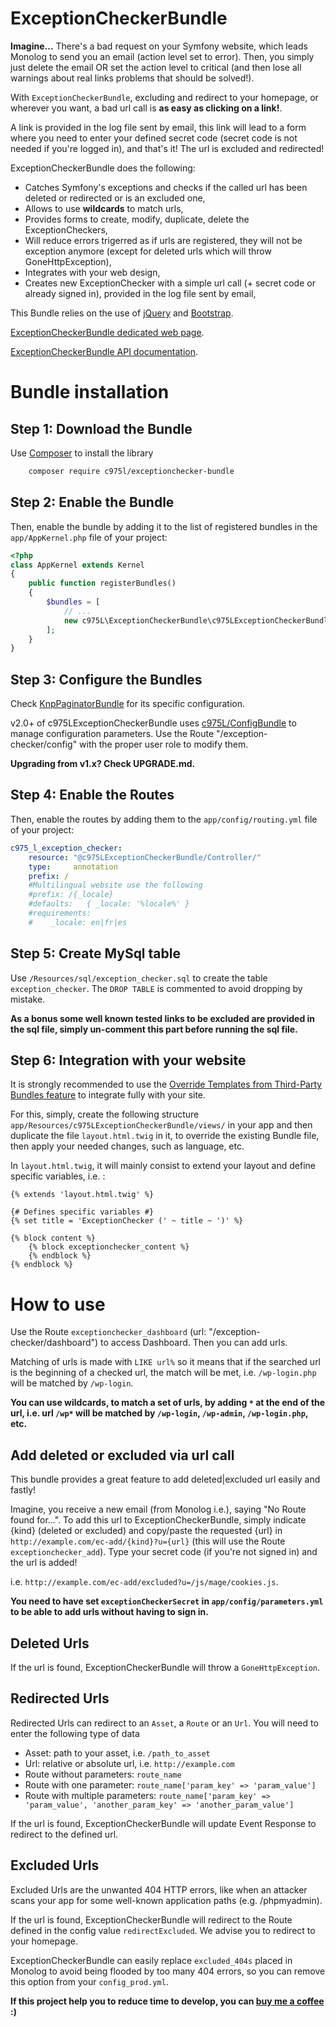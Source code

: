 ExceptionCheckerBundle
======================

**Imagine...** There's a bad request on your Symfony website, which leads Monolog to send you an email (action level set to error). Then, you simply just delete the email OR set the action level to critical (and then lose all warnings about real links problems that should be solved!).

With `ExceptionCheckerBundle`, excluding and redirect to your homepage, or wherever you want, a bad url call is **as easy as clicking on a link!**.

A link is provided in the log file sent by email, this link will lead to a form where you need to enter your defined secret code (secret code is not needed if you're logged in), and that's it! The url is excluded and redirected!

ExceptionCheckerBundle does the following:

- Catches Symfony's exceptions and checks if the called url has been deleted or redirected or is an excluded one,
- Allows to use **wildcards** to match urls,
- Provides forms to create, modify, duplicate, delete the ExceptionCheckers,
- Will reduce errors trigerred as if urls are registered, they will not be exception anymore (except for deleted urls which will throw GoneHttpException),
- Integrates with your web design,
- Creates new ExceptionChecker with a simple url call (+ secret code or already signed in), provided in the log file sent by email,

This Bundle relies on the use of [jQuery](https://jquery.com/) and [Bootstrap](http://getbootstrap.com/).

[ExceptionCheckerBundle dedicated web page](https://975l.com/en/pages/exception-checker-bundle).

[ExceptionCheckerBundle API documentation](https://975l.com/apidoc/c975L/ExceptionCheckerBundle.html).

Bundle installation
===================

Step 1: Download the Bundle
---------------------------
Use [Composer](https://getcomposer.org) to install the library
```bash
    composer require c975l/exceptionchecker-bundle
```

Step 2: Enable the Bundle
-------------------------
Then, enable the bundle by adding it to the list of registered bundles in the `app/AppKernel.php` file of your project:

```php
<?php
class AppKernel extends Kernel
{
    public function registerBundles()
    {
        $bundles = [
            // ...
            new c975L\ExceptionCheckerBundle\c975LExceptionCheckerBundle(),
        ];
    }
}
```

Step 3: Configure the Bundles
-----------------------------
Check [KnpPaginatorBundle](https://github.com/KnpLabs/KnpPaginatorBundle) for its specific configuration.

v2.0+ of c975LExceptionCheckerBundle uses [c975L/ConfigBundle](https://github.com/975L/ConfigBundle) to manage configuration parameters. Use the Route "/exception-checker/config" with the proper user role to modify them.

**Upgrading from v1.x? Check UPGRADE.md.**

Step 4: Enable the Routes
-------------------------
Then, enable the routes by adding them to the `app/config/routing.yml` file of your project:

```yml
c975_l_exception_checker:
    resource: "@c975LExceptionCheckerBundle/Controller/"
    type:     annotation
    prefix: /
    #Multilingual website use the following
    #prefix: /{_locale}
    #defaults:   { _locale: '%locale%' }
    #requirements:
    #    _locale: en|fr|es
```

Step 5: Create MySql table
--------------------------
Use `/Resources/sql/exception_checker.sql` to create the table `exception_checker`. The `DROP TABLE` is commented to avoid dropping by mistake.

**As a bonus some well known tested links to be excluded are provided in the sql file, simply un-comment this part before running the sql file.**

Step 6: Integration with your website
-------------------------------------
It is strongly recommended to use the [Override Templates from Third-Party Bundles feature](http://symfony.com/doc/current/templating/overriding.html) to integrate fully with your site.

For this, simply, create the following structure `app/Resources/c975LExceptionCheckerBundle/views/` in your app and then duplicate the file `layout.html.twig` in it, to override the existing Bundle file, then apply your needed changes, such as language, etc.

In `layout.html.twig`, it will mainly consist to extend your layout and define specific variables, i.e. :
```twig
{% extends 'layout.html.twig' %}

{# Defines specific variables #}
{% set title = 'ExceptionChecker (' ~ title ~ ')' %}

{% block content %}
    {% block exceptionchecker_content %}
    {% endblock %}
{% endblock %}
```

How to use
==========
Use the Route `exceptionchecker_dashboard` (url: "/exception-checker/dashboard") to access Dashboard. Then you can add urls.

Matching of urls is made with `LIKE url%` so it means that if the searched url is the beginning of a checked url, the match will be met, i.e. `/wp-login.php` will be matched by `/wp-login`.

**You can use wildcards, to match a set of urls, by adding `*` at the end of the url, i.e. url `/wp*` will be matched by `/wp-login`, `/wp-admin`, `/wp-login.php`, etc.**

Add deleted or excluded via url call
------------------------------------
This bundle provides a great feature to add deleted|excluded url easily and fastly!

Imagine, you receive a new email (from Monolog i.e.), saying "No Route found for...". To add this url to ExceptionCheckerBundle, simply indicate {kind} (deleted or excluded) and copy/paste the requested {url} in `http://example.com/ec-add/{kind}?u={url}` (this will use the Route `exceptionchecker_add`). Type your secret code (if you're not signed in) and the url is added!

i.e. `http://example.com/ec-add/excluded?u=/js/mage/cookies.js`.

**You need to have set `exceptionCheckerSecret` in `app/config/parameters.yml` to be able to add urls without having to sign in.**

Deleted Urls
------------
If the url is found, ExceptionCheckerBundle will throw a `GoneHttpException`.

Redirected Urls
---------------
Redirected Urls can redirect to an `Asset`, a `Route` or an `Url`. You will need to enter the following type of data

- Asset: path to your asset, i.e. `/path_to_asset`
- Url: relative or absolute url, i.e. `http://example.com`
- Route without parameters: `route_name`
- Route with one parameter: `route_name['param_key' => 'param_value']`
- Route with multiple parameters: `route_name['param_key' => 'param_value', 'another_param_key' => 'another_param_value']`

If the url is found, ExceptionCheckerBundle will update Event Response to redirect to the defined url.

Excluded Urls
-------------
Excluded Urls are the unwanted 404 HTTP errors, like when an attacker scans your app for some well-known application paths (e.g. /phpmyadmin).

If the url is found, ExceptionCheckerBundle will redirect to the Route defined in the config value `redirectExcluded`. We advise you to redirect to your homepage.

ExceptionCheckerBundle can easily replace `excluded_404s` placed in Monolog to avoid being flooded by too many 404 errors, so you can remove this option from your `config_prod.yml`.

**If this project help you to reduce time to develop, you can [buy me a coffee](https://www.buymeacoffee.com/LaurentMarquet) :)**